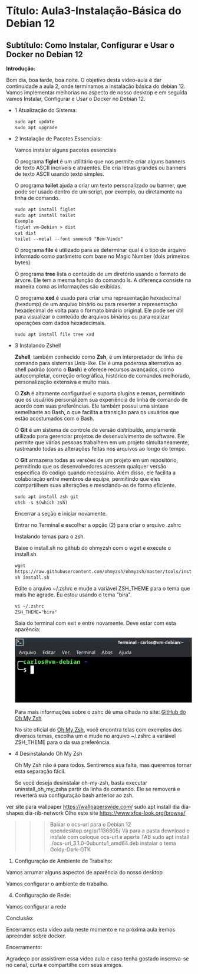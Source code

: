 # Título: Aula3-Instalação-Básica do Debian 12
## Subtítulo: Como Instalar, Configurar e Usar o Docker no Debian 12

**Introdução:**

Bom dia, boa tarde, boa noite.
O objetivo desta vídeo-aula é dar continuidade a aula 2, onde terminamos a instalação básica do debian 12.
Vamos implementar melhorias no aspecto de nosso desktop e em seguida vamos Instalar, Configurar e Usar o Docker no Debian 12.

* 1 Atualização do Sistema:

    ```console
    sudo apt update
    sudo apt upgrade
    ```

* 2 Instalação de Pacotes Essenciais:

    Vamos instalar alguns pacotes essenciais

    O programa **figlet** é um utilitário que nos permite criar alguns banners de texto ASCII incríveis e atraentes. Ele cria letras grandes ou banners de texto ASCII usando texto simples.

    O programa **toilet** ajuda a criar um texto personalizado ou banner, que pode ser usado dentro de um script, por exemplo, ou diretamente na linha de comando.
    ```console
    sudo apt install figlet
    sudo apt install toilet
    Exemplo
    figlet vm-Debian > dist
    cat dist
    toilet --metal --font smmono9 "Bem-Vindo"
    ```

    O programa **file** é utilizado para se determinar qual é o tipo de arquivo informado como parâmetro com base no Magic Number (dois primeiros bytes).

    O programa **tree** lista o conteúdo de um diretório usando o formato de árvore. Ele tem a mesma função do comando ls. A diferença consiste na maneira como as informações são exibidas.

    O programa **xxd** é usado para criar uma representação hexadecimal (hexdump) de um arquivo binário ou para reverter a representação hexadecimal de volta para o formato binário original. Ele pode ser útil para visualizar o conteúdo de arquivos binários ou para realizar operações com dados hexadecimais.

    ```console
    sudo apt install file tree xxd
    ```

* 3 Instalando Zshell

    **Zshell**, também conhecido como **Zsh**, é um interpretador de linha de comando para sistemas Unix-like. Ele é uma poderosa alternativa ao shell padrão (como o **Bash**) e oferece recursos avançados, como autocompletar, correção ortográfica, histórico de comandos melhorado, personalização extensiva e muito mais.

    O **Zsh** é altamente configurável e suporta plugins e temas, permitindo que os usuários personalizem sua experiência de linha de comando de acordo com suas preferências. Ele também possui uma sintaxe semelhante ao Bash, o que facilita a transição para os usuários que estão acostumados com o Bash.

    O **Git** é um sistema de controle de versão distribuído, amplamente utilizado para gerenciar projetos de desenvolvimento de software. Ele permite que várias pessoas trabalhem em um projeto simultaneamente, rastreando todas as alterações feitas nos arquivos ao longo do tempo.

    O **Git** armazena todas as versões de um projeto em um repositório, permitindo que os desenvolvedores acessem qualquer versão específica do código quando necessário. Além disso, ele facilita a colaboração entre membros da equipe, permitindo que eles compartilhem suas alterações e mesclando-as de forma eficiente.

    ```console
    sudo apt install zsh git
    chsh -s $(which zsh)
    ```
    Encerrar a seção e iniciar novamente.

    Entrar no Terminal e escolher a opção (2) para criar o arquivo .zshrc

    Instalando temas para o zsh.

    Baixe o install.sh no github do ohmyzsh com o wget e execute o install.sh

    ```console
    wget https://raw.githubusercontent.com/ohmyzsh/ohmyzsh/master/tools/install.sh
    sh install.sh
    ```

    Edite o arquivo ~/.zshrc e mude a variável ZSH_THEME para o tema que mais lhe agrade. Eu estou usando o tema "bira".

    ```console
    vi ~/.zshrc
    ZSH_THEME="bira"
    ```
    Saia do terminal com exit e entre novamente. Deve estar com esta aparência:

    ![Prompt do zsh com o tema "bira"](imagens/Aula3-Prompt-zsh.jpg)

    Para mais informações sobre o zshc dê uma olhada no site:
    [GitHub do Oh My Zsh](https://github.com/ohmyzsh/ohmyzsh)
    
    No site oficial do [Oh My Zsh](https://ohmyz.sh/), você encontra telas com exemplos dos diversos temas, escolha um e mude no arquivo ~/.zshrc a variável ZSH_THEME para o da sua preferência.

* 4 Desinstalando Oh My Zsh

    Oh My Zsh não é para todos. Sentiremos sua falta, mas queremos tornar esta separação fácil.

    Se você deseja desinstalar oh-my-zsh, basta executar uninstall_oh_my_zsha partir da linha de comando. Ele se removerá e reverterá sua configuração bash anterior ao zsh.



ver site para wallpaper
https://wallpaperswide.com/
sudo apt install dia dia-shapes dia-rib-network
Olhe este site
https://www.xfce-look.org/browse/
>>>Baixar o ocs-url para o Debian 12
>>>opendesktop.org/p/1136805/
>>>Vá para a pasta download e instale com
>>>coloque ocs-url e aperte TAB
sudo apt install ./ocs-url_3.1.0-0ubuntu1_amd64.deb
instalar o tema Goldy-Dark-GTK





1. Configuração de Ambiente de Trabalho:

Vamos arrumar alguns aspectos de aparência do nosso desktop

Vamos configurar o ambiente de trabalho.

4. Configuração de Rede:

Vamos configurar a rede

Conclusão:

Encerramos esta vídeo aula neste momento e na próxima aula iremos apreender sobre docker.

Encerramento:

Agradeço por assistirem essa vídeo aula e caso tenha gostado inscreva-se no canal, curta e compartilhe com seus amigos.
